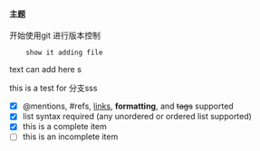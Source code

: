 #### 主题
开始使用git 进行版本控制
        
        show it adding file
        
text can add here s

this is a test for 分支sss

- [x] @mentions, #refs, [links](), **formatting**, and <del>tags</del> supported
- [x] list syntax required (any unordered or ordered list supported)
- [x] this is a complete item
- [ ] this is an incomplete item
